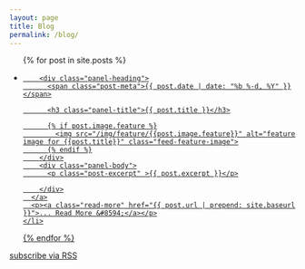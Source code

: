 ```yaml
---
layout: page
title: Blog
permalink: /blog/
---
```

<ul class="post-list">

  {% for post in site.posts %}
    <li>
      <a class="panel panel-primary post-link" href="{{ post.url | prepend: site.baseurl }}">

        <div class="panel-heading">
          <span class="post-meta">{{ post.date | date: "%b %-d, %Y" }}</span>

          <h3 class="panel-title">{{ post.title }}</h3>

          {% if post.image.feature %}
            <img src="/img/feature/{{post.image.feature}}" alt="feature image for {{post.title}}" class="feed-feature-image">
          {% endif %}
        </div>
        <div class="panel-body">
          <p class="post-excerpt" >{{ post.excerpt }}</p>

        </div>
      </a>
      <p><a class="read-more" href="{{ post.url | prepend: site.baseurl }}">... Read More &#8594;</a></p>
    </li>
  {% endfor %}
</ul>
<p class="rss-subscribe">subscribe <a href="{{ "/feed.xml" | prepend: site.baseurl }}">via RSS</a></p>

